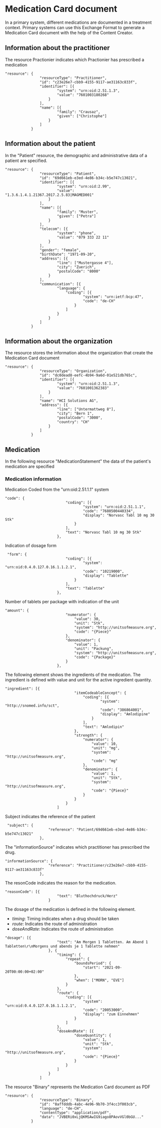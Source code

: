 # Medication Card document

In a primary system, different medications are documented in a treatment context. Primary systems can use this Exchange Format to generate a Medication Card document with the help of the Content Creator.

## Information about the practitioner

The resource Practionier indicates which Practionier has prescribed a medication

```
"resource": {
                "resourceType": "Practitioner",
                "id": "c23e26e7-cbb9-4155-9117-ae31163c833f",
                "identifier": [{
                        "system": "urn:oid:2.51.1.3",
                        "value": "7601003180268"
                    }
                ],
                "name": [{
                        "family": "Crausaz",
                        "given": ["Christophe"]
                    }
                ]
            }
```

## Information about the patient

In the "Patient" resource, the demographic and administrative data of a patient are specified.

```
"resource": {
                "resourceType": "Patient",
                "id": "69d661eb-e3ed-4e86-b34c-b5e747c13021",
                "identifier": [{
                        "system": "urn:oid:2.99",
                        "value": "1.3.6.1.4.1.21367.2017.2.5.83|MAGMED001"
                    }
                ],
                "name": [{
                        "family": "Muster",
                        "given": ["Petra"]
                    }
                ],
                "telecom": [{
                        "system": "phone",
                        "value": "079 333 22 11"
                    }
                ],
                "gender": "female",
                "birthDate": "1971-09-20",
                "address": [{
                        "line": ["Mustergasse 4"],
                        "city": "Zuerich",
                        "postalCode": "8000"
                    }
                ],
                "communication": [{
                        "language": {
                            "coding": [{
                                    "system": "urn:ietf:bcp:47",
                                    "code": "de-CH"
                                }
                            ]
                        }
                    }
                ]
            }
```
## Information about the organization

The resource stores the information about the organization that create the Medication Card document

```
"resource": {
                "resourceType": "Organization",
                "id": "dc0dead8-eefc-4b94-9a6d-01e521db765c",
                "identifier": [{
                        "system": "urn:oid:2.51.1.3",
                        "value": "7601001362383"
                    }
                ],
                "name": "HCI Solutions AG",
                "address": [{
                        "line": ["Untermattweg 8"],
                        "city": "Bern 1",
                        "postalCode": "3000",
                        "country": "CH"
                    }
                ]
            }
```

## Medication

In the following resource "MedicationStatement" the data of the patient's medication are specified

### Medication information

Medication Coded from the "urn:oid:2.51.1.1" system

```
"code": {
                            "coding": [{
                                    "system": "urn:oid:2.51.1.1",
                                    "code": "7680500440334",
                                    "display": "Norvasc Tabl 10 mg 30 Stk"
                                }
                            ],
                            "text": "Norvasc Tabl 10 mg 30 Stk"
                        },
```

Indication of dosage form

```
 "form": {
                            "coding": [{
                                    "system": "urn:oid:0.4.0.127.0.16.1.1.2.1",
                                    "code": "10219000",
                                    "display": "Tablette"
                                }
                            ],
                            "text": "Tablette"
                        },
```
Number of tablets per package with indication of the unit

```
"amount": {
                            "numerator": {
                                "value": 30,
                                "unit": "Stk",
                                "system": "http://unitsofmeasure.org",
                                "code": "{Piece}"
                            },
                            "denominator": {
                                "value": 1,
                                "unit": "Packung",
                                "system": "http://unitsofmeasure.org",
                                "code": "{Package}"
                            }
                        },
```
The following element shows the ingredients of the medication.
The ingredient is defined with value and unit for the active ingredient quantity.

```
"ingredient": [{
                                "itemCodeableConcept": {
                                    "coding": [{
                                            "system": "http://snomed.info/sct",
                                            "code": "386864001",
                                            "display": "Amlodipine"
                                        }
                                    ],
                                    "text": "Amlodipin"
                                },
                                "strength": {
                                    "numerator": {
                                        "value": 10,
                                        "unit": "mg",
                                        "system": "http://unitsofmeasure.org",
                                        "code": "mg"
                                    },
                                    "denominator": {
                                        "value": 1,
                                        "unit": "Stk",
                                        "system": "http://unitsofmeasure.org",
                                        "code": "{Piece}"
                                    }
                                }
                            }
                        ]
```

Subject indicates the reference of the patient

```
 "subject": {
                    "reference": "Patient/69d661eb-e3ed-4e86-b34c-b5e747c13021"
                },
```

The "informationSource" indicates which practitioner has prescribed the drug.

```
"informationSource": {
                    "reference": "Practitioner/c23e26e7-cbb9-4155-9117-ae31163c833f"
                },
```

The resonCode indicates the reason for the medication.

```
"reasonCode": [{
                        "text": "Bluthochdruck/Herz"
                    }
```

The dosage of the medication is defined in the following element.

- *timing*: Timing indicates when a drug should be taken
- *route*: Indicates the route of administration
- *doseAndRate*: Indicates the route of administration



```
"dosage": [{
                        "text": "Am Morgen 1 Tabletten. Am Abend 1 Tabletten\r\nMorgens und abends je 1 Tablette nehmen"
                    }, {
                        "timing": {
                            "repeat": {
                                "boundsPeriod": {
                                    "start": "2021-09-20T00:00:00+02:00"
                                },
                                "when": ["MORN", "EVE"]
                            }
                        },
                        "route": {
                            "coding": [{
                                    "system": "urn:oid:0.4.0.127.0.16.1.1.2.1",
                                    "code": "20053000",
                                    "display": "zum Einnehmen"
                                }
                            ]
                        },
                        "doseAndRate": [{
                                "doseQuantity": {
                                    "value": 1,
                                    "unit": "Stk",
                                    "system": "http://unitsofmeasure.org",
                                    "code": "{Piece}"
                                }
                            }
                        ]
                    }
                ]
```
The resource "Binary" represents the Medication Card document as PDF

```
"resource": {
                "resourceType": "Binary",
                "id": "8affdddb-4abc-4e96-9b70-3f4cc3f003cb",
                "language": "de-CH",
                "contentType": "application/pdf",
                "data": "JVBERi0xLjQKMSAwIG9iago8PAovVGl0bGU..."
            }
```
